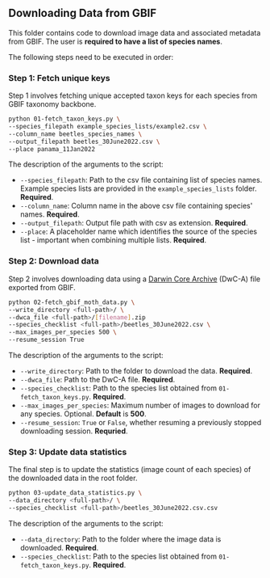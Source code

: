 ## Downloading Data from GBIF 

This folder contains code to download image data and associated metadata from GBIF. The user is **required to have a list of species names**.


The following steps need to be executed in order:

### Step 1: Fetch unique keys
Step 1 involves fetching unique accepted taxon keys for each species from GBIF taxonomy backbone. 
```bash
python 01-fetch_taxon_keys.py \
--species_filepath example_species_lists/example2.csv \
--column_name beetles_species_names \
--output_filepath beetles_30June2022.csv \ 
--place panama_11Jan2022
```
The description of the arguments to the script:
* `--species_filepath`: Path to the csv file containing list of species names. Example species lists are provided in the `example_species_lists` folder. **Required**.
* `--column_name`: Column name in the above csv file containing species' names. **Required**.
* `--output_filepath`: Output file path with csv as extension. **Required**.
* `--place`: A placeholder name which identifies the source of the species list - important when combining multiple lists. **Required**.

### Step 2: Download data
Step 2 involves downloading data using a [Darwin Core Archive](https://ipt.gbif.org/manual/en/ipt/latest/dwca-guide) (DwC-A) file exported from GBIF.  

```bash
python 02-fetch_gbif_moth_data.py \
--write_directory <full-path>/ \
--dwca_file <full-path>/[filename].zip
--species_checklist <full-path>/beetles_30June2022.csv \
--max_images_per_species 500 \
--resume_session True 
```

The description of the arguments to the script:

* `--write_directory`: Path to the folder to download the data. **Required**.
* `--dwca_file`: Path to the DwC-A file. **Required**.
* `--species_checklist`: Path to the species list obtained from `01-fetch_taxon_keys.py`. **Required**.
* `--max_images_per_species`: Maximum number of images to download for any species. Optional. **Default** is **500**.
* `--resume_session`: `True` or `False`, whether resuming a previously stopped downloading session. **Requried**.

### Step 3: Update data statistics 
The final step is to update the statistics (image count of each species) of the downloaded data in the root folder.

```bash
python 03-update_data_statistics.py \
--data_directory <full-path>/ \
--species_checklist <full-path>/beetles_30June2022.csv.csv
```

The description of the arguments to the script:

* `--data_directory`: Path to the folder where the image data is downloaded. **Required**.
* `--species_checklist`: Path to the species list obtained from `01-fetch_taxon_keys.py`. **Required**.


